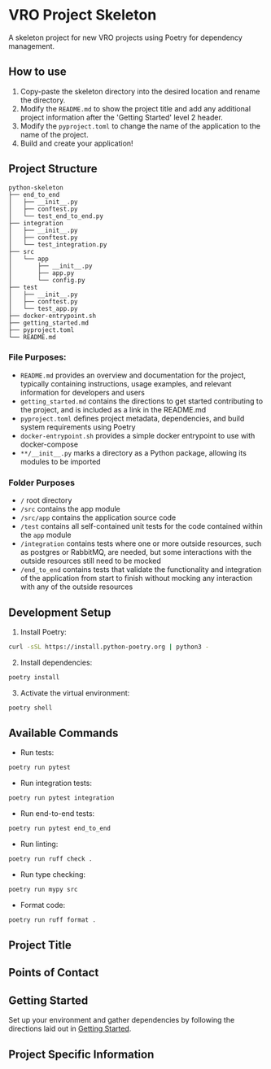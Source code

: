 # VRO Project Skeleton

A skeleton project for new VRO projects using Poetry for dependency management.

## How to use
1. Copy-paste the skeleton directory into the desired location and rename the directory.
2. Modify the `README.md` to show the project title and add any additional project information after the 'Getting Started' level 2 header.
3. Modify the `pyproject.toml` to change the name of the application to the name of the project.
4. Build and create your application!

## Project Structure
```
python-skeleton
├── end_to_end
│   ├── __init__.py
│   ├── conftest.py
│   └── test_end_to_end.py
├── integration
│   ├── __init__.py
│   ├── conftest.py
│   └── test_integration.py
├── src
│   └── app
│       ├── __init__.py
│       ├── app.py
│       └── config.py
├── test
│   ├── __init__.py
│   ├── conftest.py
│   └── test_app.py
├── docker-entrypoint.sh
├── getting_started.md
├── pyproject.toml
└── README.md
```

### File Purposes:
* `README.md` provides an overview and documentation for the project, typically containing instructions, usage examples, and relevant information for developers and users
* `getting_started.md` contains the directions to get started contributing to the project, and is included as a link in the README.md
* `pyproject.toml` defines project metadata, dependencies, and build system requirements using Poetry
* `docker-entrypoint.sh` provides a simple docker entrypoint to use with docker-compose
* `**/__init__.py` marks a directory as a Python package, allowing its modules to be imported

### Folder Purposes
* `/` root directory
* `/src` contains the app module
* `/src/app` contains the application source code
* `/test` contains all self-contained unit tests for the code contained within the `app` module
* `/integration` contains tests where one or more outside resources, such as postgres or RabbitMQ, are needed, but some interactions with the outside resources still need to be mocked
* `/end_to_end` contains tests that validate the functionality and integration of the application from start to finish without mocking any interaction with any of the outside resources

## Development Setup

1. Install Poetry:
```bash
curl -sSL https://install.python-poetry.org | python3 -
```

2. Install dependencies:
```bash
poetry install
```

3. Activate the virtual environment:
```bash
poetry shell
```

## Available Commands

- Run tests:
```bash
poetry run pytest
```

- Run integration tests:
```bash
poetry run pytest integration
```

- Run end-to-end tests:
```bash
poetry run pytest end_to_end
```

- Run linting:
```bash
poetry run ruff check .
```

- Run type checking:
```bash
poetry run mypy src
```

- Format code:
```bash
poetry run ruff format .
```

## Project Title

## Points of Contact

## Getting Started
Set up your environment and gather dependencies by following the directions laid out in [Getting Started](getting_started.md).

## Project Specific Information
